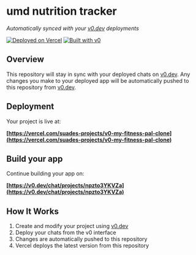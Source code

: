 # umd nutrition tracker

*Automatically synced with your [v0.dev](https://v0.dev) deployments*

[![Deployed on Vercel](https://img.shields.io/badge/Deployed%20on-Vercel-black?style=for-the-badge&logo=vercel)](https://vercel.com/suades-projects/v0-my-fitness-pal-clone)
[![Built with v0](https://img.shields.io/badge/Built%20with-v0.dev-black?style=for-the-badge)](https://v0.dev/chat/projects/npzto3YKVZa)

## Overview

This repository will stay in sync with your deployed chats on [v0.dev](https://v0.dev).
Any changes you make to your deployed app will be automatically pushed to this repository from [v0.dev](https://v0.dev).

## Deployment

Your project is live at:

**[https://vercel.com/suades-projects/v0-my-fitness-pal-clone](https://vercel.com/suades-projects/v0-my-fitness-pal-clone)**

## Build your app

Continue building your app on:

**[https://v0.dev/chat/projects/npzto3YKVZa](https://v0.dev/chat/projects/npzto3YKVZa)**

## How It Works

1. Create and modify your project using [v0.dev](https://v0.dev)
2. Deploy your chats from the v0 interface
3. Changes are automatically pushed to this repository
4. Vercel deploys the latest version from this repository